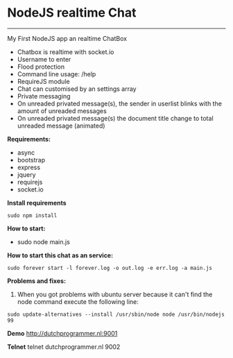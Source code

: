 # NodeJS realtime Chat #
* * *

My First NodeJS app an realtime ChatBox
* Chatbox is realtime with socket.io
* Username to enter
* Flood protection
* Command line usage: /help
* RequireJS module
* Chat can customised by an settings array
* Private messaging
* On unreaded privated message(s), the sender in userlist blinks with the amount of unreaded messages
* On unreaded privated message(s) the document title change to total unreaded message (animated)

**Requirements:**
  * async
  * bootstrap
  * express
  * jquery
  * requirejs
  * socket.io
  

**Install requirements**

 `sudo npm install`

**How to start:**
  * sudo node main.js

**How to start this chat as an service:**

  `sudo forever start -l forever.log -o out.log -e err.log -a main.js`
  
**Problems and fixes:**

1. When you got problems with ubuntu server because it can't find the node command execute the following line:

  `sudo update-alternatives --install /usr/sbin/node node /usr/bin/nodejs 99`


**Demo**
http://dutchprogrammer.nl:9001

**Telnet**
telnet dutchprogrammer.nl 9002
